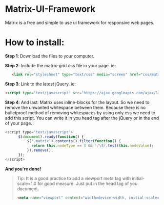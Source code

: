 Matrix-UI-Framework
===================

Matrix is a free and simple to use ui framework for responsive web pages.

How to install:
===============
**Step 1**: Download the files to your computer.

**Step 2**: Include the matrix-grid.css file in your page. ie: 
```html
   <link rel="stylesheet" type="text/css" media="screen" href="css/matrix-grid.css" />
```

**Step 3**: Link to the latest jQuery. ie: 
```html
<script type="text/javascript" src="https://ajax.googleapis.com/ajax/libs/jquery/1.11.1/jquery.min.js"></script>
```

**Step 4**: And last:  Matrix uses inline-blocks for the layout. So we need to remove the unwanted whitespace between them. Because there is no bulletproof method of removing whitespaces by using only css we need to add this script. You can write it in you head tag after the jQuery or in the end of your page. :
```javascript
<script type="text/javascript">
      $(document).ready(function() {
          $('.matrix').contents().filter(function() {
            return this.nodeType == 3 && !/\S/.test(this.nodeValue);
          }).remove();
      });
</script>
```

**And you're done!**

> Tip: It is a good practice to add a viewport meta tag with initial-scale=1.0 for good measure. Just put in the head tag of you document.
> ```html
> <meta name="viewport" content="width=device-width, initial-scale=1.0">
>```
